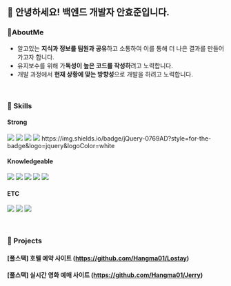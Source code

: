 ## 👋 안녕하세요! 백엔드 개발자 안효준입니다.

### 🌱AboutMe 
+ 알고있는 **지식과 정보를 팀원과 공유**하고 소통하여 이를 통해 더 나은 결과를 만들어가고자 합니다.
+ 유지보수를 위해 가**독성이 높은 코드를 작성하**려고 노력합니다.
+ 개발 과정에서 **현재 상황에 맞는 방향성**으로 개발을 하려고 노력합니다.

<br>

### 🔭 Skills

#### Strong

<p>
  <img src="https://img.shields.io/badge/JAVA-007396?style=for-the-badge&logo=java&logoColor=white" />
  <img src="https://img.shields.io/badge/Spring%20Boot-6DB33F?style=for-the-badge&logo=spring-boot&logoColor=white" />
  <img src="https://img.shields.io/badge/mysql-4479A1.svg?style=for-the-badge&logo=mysql&logoColor=white" />
  <img src="https://img.shields.io/badge/Oracle-F80000?style=for-the-badge&logo=oracle&logoColor=white" />
  https://img.shields.io/badge/jQuery-0769AD?style=for-the-badge&logo=jquery&logoColor=white
</p>

#### Knowledgeable

<p>
  <img src="https://img.shields.io/badge/javascript-%23323330.svg?style=for-the-badge&logo=javascript&logoColor=%23F7DF1E" />
    <img src="https://img.shields.io/badge/jQuery-0769AD?style=for-the-badge&logo=jquery&logoColor=white" />
  <img src="https://img.shields.io/badge/React-61DAFB?style=for-the-badge&logo=react&logoColor=black" />
  <img src="https://img.shields.io/badge/JPA-000000?style=for-the-badge&logo=jpa&logoColor=white" />
  <img src="https://img.shields.io/badge/redis-%23DD0031.svg?style=for-the-badge&logo=redis&logoColor=white" />
</p>


#### ETC

<p>
  <img src="https://img.shields.io/badge/Git-F05032?style=for-the-badge&logo=git&logoColor=white" />
  <img src="https://img.shields.io/badge/REST%20API-FF6C37?style=for-the-badge&logo=rest-api&logoColor=white" />
  <img src="https://img.shields.io/badge/Postman-FF6C37?style=for-the-badge&logo=postman&logoColor=white" />
</p>


<br>

### :dart: Projects


#### [풀스택] 호텔 예약 사이트 (https://github.com/Hangma01/Lostay) <br>
#### [풀스택] 실시간 영화 예매 사이트 (https://github.com/Hangma01/Jerry)
